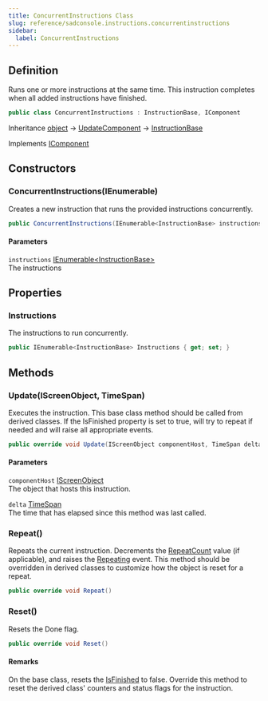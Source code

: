 ```yaml
---
title: ConcurrentInstructions Class
slug: reference/sadconsole.instructions.concurrentinstructions
sidebar:
  label: ConcurrentInstructions
---
```

## Definition

Runs one or more instructions at the same time. This instruction completes when all added instructions have finished.

```csharp title="C#"
public class ConcurrentInstructions : InstructionBase, IComponent
```

Inheritance [object](https://learn.microsoft.com/dotnet/api/system.object/) → [UpdateComponent](../sadconsole.components.updatecomponent/) → [InstructionBase](../sadconsole.instructions.instructionbase/)

Implements [IComponent](../sadconsole.components.icomponent/)

## Constructors

### ConcurrentInstructions(IEnumerable<InstructionBase>)

Creates a new instruction that runs the provided instructions concurrently.

```csharp title="C#"
public ConcurrentInstructions(IEnumerable<InstructionBase> instructions)
```

#### Parameters

`instructions` [IEnumerable\<InstructionBase\>](https://learn.microsoft.com/dotnet/api/system.collections.generic.ienumerable-1/)  
The instructions


## Properties

### Instructions

The instructions to run concurrently.

```csharp title="C#"
public IEnumerable<InstructionBase> Instructions { get; set; }
```

## Methods

### Update(IScreenObject, TimeSpan)

Executes the instruction. This base class method should be called from derived classes. If the IsFinished property is set to true, will try to repeat if needed and will raise all appropriate events.

```csharp title="C#"
public override void Update(IScreenObject componentHost, TimeSpan delta)
```

#### Parameters

`componentHost` [IScreenObject](../sadconsole.iscreenobject/)  
The object that hosts this instruction.

`delta` [TimeSpan](https://learn.microsoft.com/dotnet/api/system.timespan/)  
The time that has elapsed since this method was last called.


### Repeat()

Repeats the current instruction. Decrements the [RepeatCount](../sadconsole.instructions.instructionbase/#repeatcount/) value (if applicable), and raises the [Repeating](../sadconsole.instructions.instructionbase/#repeating/) event. This method should be overridden in derived classes to customize how the object is reset for a repeat.

```csharp title="C#"
public override void Repeat()
```


### Reset()

Resets the Done flag.

```csharp title="C#"
public override void Reset()
```

#### Remarks

On the base class, resets the [IsFinished](../sadconsole.instructions.instructionbase/#isfinished/) to false. Override this method to reset the derived class' counters and status flags for the instruction.